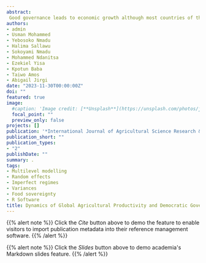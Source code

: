 ```yaml
---
abstract: 
 Good governance leads to economic growth although most countries of the world lack it. Little attention had been given to isolate the effect of the governance system on agricultural productivity which necessitate this research. This research is a global study on the relationship between regime type and agricultural productivity drawing data from three main sources. A total of 14 models and scenarios were estimated to isolate the continents and or regime types that could exacerbate or enhance global Total Factor Productivity (TFP). The results indicates that full democracy is practised in about 10% of the countries. TFP is highest in most countries that practice full democracy (FD) while it was lowest in countries under authoritarian regimes. From the results of the estimation of all the models, only agriculture contribution to GDP had about .45% impact on TFP over the period of this data. However, it would appear that changes to TFP is more likely to occur in countries within continents rather than in countries practising similar regime type. In terms of which regime or continent caused the greatest variability; Asia is on top of the continents while authoritarian regimes are on top of the regime type. The study recommends the institution of political reforms in countries operating imperfect democratic regimes to enhance investment in agricultural R&amp;D especially in Africa, Asia and CIS. In addition, countries not practicing FD should work towards improving their TFP by at least 50% of the current level and translate the free resources to other sectors.
authors:
- admin
- Usman Mohammed
- Yebosoko Nmadu
- Halima Sallawu
- Sokoyami Nmadu
- Mohammed Ndanitsa
- Ezekiel Yisa
- Kpotun Baba
- Taiwo Amos
- Abigail Jirgi
date: "2023-11-30T00:00:00Z"
doi: ""
featured: true
image:
  #caption: 'Image credit: [**Unsplash**](https://unsplash.com/photos/jdD8gXaTZsc)'
  focal_point: ""
  preview_only: false
projects: []
publication: '*International Journal of Agricultural Science Research & Technology 13*(4):223-241'
publication_short: ""
publication_types:
- "2"
publishDate: ""
summary: .
tags:
- Multilevel modelling
- Random effects
- Imperfect regimes
- Variances
- Food sovereignty
- R Software
title: Dynamics of Global Agricultural Productivity and Democratic Governance Structure: Implications for Sustainable Food Supply
---
```

{{% alert note %}}
Click the *Cite* button above to demo the feature to enable visitors to import publication metadata into their reference management software.
{{% /alert %}}

{{% alert note %}}
Click the *Slides* button above to demo academia's Markdown slides feature.
{{% /alert %}}
